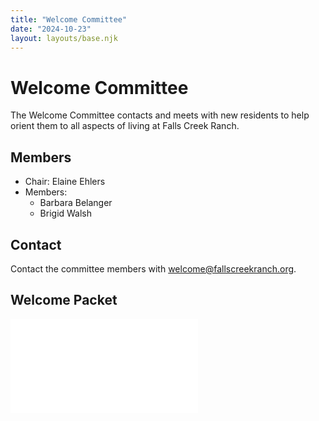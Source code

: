 ```yaml
---
title: "Welcome Committee"
date: "2024-10-23"
layout: layouts/base.njk
---
```


# Welcome Committee

The Welcome Committee contacts and meets with new residents to help orient them to all aspects of living at Falls Creek Ranch.

## Members

- Chair: Elaine Ehlers
- Members:
  - Barbara Belanger
  - Brigid Walsh

## Contact

Contact the committee members with [welcome@fallscreekranch.org](mailto:welcome@fallscreekranch.org).

## Welcome Packet

<embed src="/uploads/documents/fcr_welcome_packet_20241023.pdf#navpanes=0"
 type="application/pdf">
